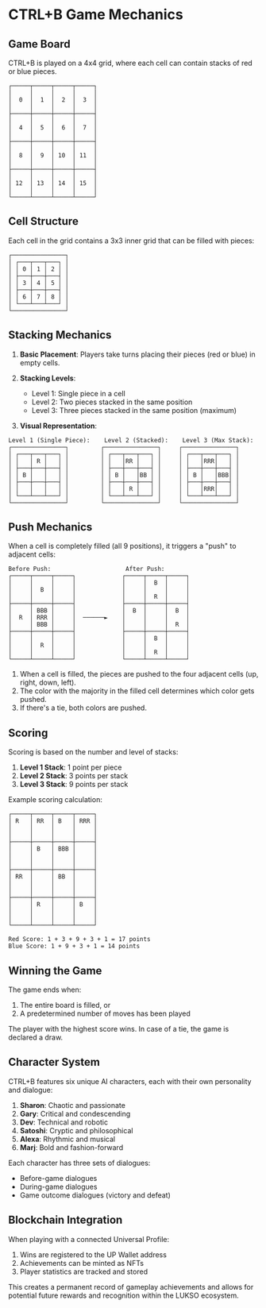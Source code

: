 # CTRL+B Game Mechanics

## Game Board

CTRL+B is played on a 4x4 grid, where each cell can contain stacks of red or blue pieces.

```
┌─────┬─────┬─────┬─────┐
│     │     │     │     │
│  0  │  1  │  2  │  3  │
│     │     │     │     │
├─────┼─────┼─────┼─────┤
│     │     │     │     │
│  4  │  5  │  6  │  7  │
│     │     │     │     │
├─────┼─────┼─────┼─────┤
│     │     │     │     │
│  8  │  9  │ 10  │ 11  │
│     │     │     │     │
├─────┼─────┼─────┼─────┤
│     │     │     │     │
│ 12  │ 13  │ 14  │ 15  │
│     │     │     │     │
└─────┴─────┴─────┴─────┘
```

## Cell Structure

Each cell in the grid contains a 3x3 inner grid that can be filled with pieces:

```
┌───────────────┐
│ ┌───┬───┬───┐ │
│ │ 0 │ 1 │ 2 │ │
│ ├───┼───┼───┤ │
│ │ 3 │ 4 │ 5 │ │
│ ├───┼───┼───┤ │
│ │ 6 │ 7 │ 8 │ │
│ └───┴───┴───┘ │
└───────────────┘
```

## Stacking Mechanics

1. **Basic Placement**: Players take turns placing their pieces (red or blue) in empty cells.

2. **Stacking Levels**:
   - Level 1: Single piece in a cell
   - Level 2: Two pieces stacked in the same position
   - Level 3: Three pieces stacked in the same position (maximum)

3. **Visual Representation**:

```
Level 1 (Single Piece):    Level 2 (Stacked):    Level 3 (Max Stack):
┌───────────────┐         ┌───────────────┐     ┌───────────────┐
│ ┌───┬───┬───┐ │         │ ┌───┬───┬───┐ │     │ ┌───┬───┬───┐ │
│ │   │ R │   │ │         │ │   │RR │   │ │     │ │   │RRR│   │ │
│ ├───┼───┼───┤ │         │ ├───┼───┼───┤ │     │ ├───┼───┼───┤ │
│ │ B │   │   │ │         │ │ B │   │BB │ │     │ │ B │   │BBB│ │
│ ├───┼───┼───┤ │         │ ├───┼───┼───┤ │     │ ├───┼───┼───┤ │
│ │   │   │   │ │         │ │   │ R │   │ │     │ │   │RRR│   │ │
│ └───┴───┴───┘ │         │ └───┴───┴───┘ │     │ └───┴───┴───┘ │
└───────────────┘         └───────────────┘     └───────────────┘
```

## Push Mechanics

When a cell is completely filled (all 9 positions), it triggers a "push" to adjacent cells:

```
Before Push:                     After Push:
┌─────┬─────┬─────┐             ┌─────┬─────┬─────┐
│     │     │     │             │     │  B  │     │
│     │  B  │     │             │     │     │     │
│     │     │     │             │     │  R  │     │
├─────┼─────┼─────┤             ├─────┼─────┼─────┤
│     │ BBB │     │             │  B  │     │  B  │
│  R  │ RRR │     │  ──────►    │     │     │     │
│     │ BBB │     │             │     │     │  R  │
├─────┼─────┼─────┤             ├─────┼─────┼─────┤
│     │     │     │             │     │  B  │     │
│     │  R  │     │             │     │     │     │
│     │     │     │             │     │  R  │     │
└─────┴─────┴─────┘             └─────┴─────┴─────┘
```

1. When a cell is filled, the pieces are pushed to the four adjacent cells (up, right, down, left).
2. The color with the majority in the filled cell determines which color gets pushed.
3. If there's a tie, both colors are pushed.

## Scoring

Scoring is based on the number and level of stacks:

1. **Level 1 Stack**: 1 point per piece
2. **Level 2 Stack**: 3 points per stack
3. **Level 3 Stack**: 9 points per stack

Example scoring calculation:
```
┌─────┬─────┬─────┬─────┐
│ R   │ RR  │ B   │ RRR │
│     │     │     │     │
│     │     │     │     │
├─────┼─────┼─────┼─────┤
│     │ B   │ BBB │     │
│     │     │     │     │
│     │     │     │     │
├─────┼─────┼─────┼─────┤
│ RR  │     │ BB  │     │
│     │     │     │     │
│     │     │     │     │
├─────┼─────┼─────┼─────┤
│     │ R   │     │ B   │
│     │     │     │     │
│     │     │     │     │
└─────┴─────┴─────┴─────┘

Red Score: 1 + 3 + 9 + 3 + 1 = 17 points
Blue Score: 1 + 9 + 3 + 1 = 14 points
```

## Winning the Game

The game ends when:

1. The entire board is filled, or
2. A predetermined number of moves has been played

The player with the highest score wins. In case of a tie, the game is declared a draw.

## Character System

CTRL+B features six unique AI characters, each with their own personality and dialogue:

1. **Sharon**: Chaotic and passionate
2. **Gary**: Critical and condescending
3. **Dev**: Technical and robotic
4. **Satoshi**: Cryptic and philosophical
5. **Alexa**: Rhythmic and musical
6. **Marj**: Bold and fashion-forward

Each character has three sets of dialogues:
- Before-game dialogues
- During-game dialogues
- Game outcome dialogues (victory and defeat)

## Blockchain Integration

When playing with a connected Universal Profile:

1. Wins are registered to the UP Wallet address
2. Achievements can be minted as NFTs
3. Player statistics are tracked and stored

This creates a permanent record of gameplay achievements and allows for potential future rewards and recognition within the LUKSO ecosystem. 
